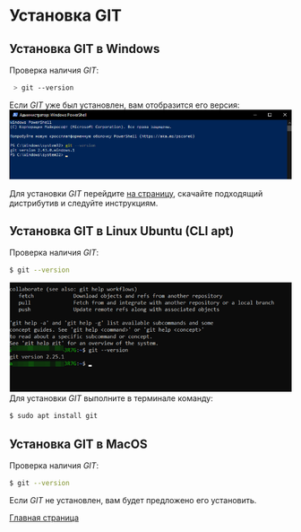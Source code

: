 # Установка GIT

## Установка GIT в Windows

Проверка наличия *GIT*:

```bash
 > git --version
```
Если *GIT* уже был установлен, вам отобразится его версия:
![git_win_install](./assets/git_win_install.png)

Для установки *GIT* перейдите [на страницу](https://git-scm.com/download/win), скачайте подходящий дистрибутив и следуйте инструкциям.

## Установка GIT в Linux Ubuntu (CLI apt)

Проверка наличия *GIT*:

```bash
$ git --version
```
![git_linux_install](./assets/git_linux_instal.png)
Для установки *GIT* выполните в терминале команду:
```bash
$ sudo apt install git
```
## Установка GIT в MacOS

Проверка наличия *GIT*:

```bash
$ git --version
```
Если *GIT* не установлен, вам будет предложено его установить.

[Главная страница](./readme.md)